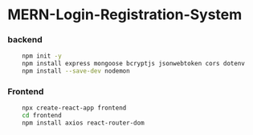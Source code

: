 # MERN-Login-Registration-System

### backend
```bash
    npm init -y
    npm install express mongoose bcryptjs jsonwebtoken cors dotenv
    npm install --save-dev nodemon
```

### Frontend
```bash
    npx create-react-app frontend
    cd frontend
    npm install axios react-router-dom
```